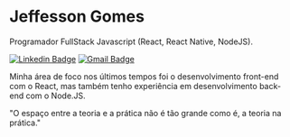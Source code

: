 # Jeffesson Gomes

Programador FullStack Javascript (React, React Native, NodeJS).

[![Linkedin Badge](https://img.shields.io/badge/-Jeffesson%Gomes-6633cc?style=flat-square&logo=Linkedin&logoColor=white&link=https://www.linkedin.com/in/diego-schell-fernandes/)](https://www.linkedin.com/in/jeffesson-gomes-de-almeida-2b36911aa/) 
[![Gmail Badge](https://img.shields.io/badge/-diego.schell.f@gmail.com-6633cc?style=flat-square&logo=Gmail&logoColor=white&link=mailto:diego.schell.f@gmail.com)](mailto:jeffessong4@gmail.com)

Minha área de foco nos últimos tempos foi o desenvolvimento front-end com o React, mas também tenho experiência em desenvolvimento back-end com o Node.JS.

"O espaço entre a teoria e a prática não é tão grande como é, a teoria na prática."
